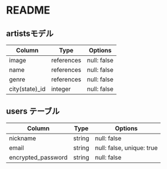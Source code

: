 # README

## artistsモデル
| Column             | Type       | Options                     |
| ------------------ | ---------- | --------------------------- |
| image              | references | null: false                 |
| name               | references | null: false                 |
| genre              | references | null: false                 |
| city(state)_id     | integer    | null: false                 |


## users テーブル

| Column             | Type   | Options                     |
| ------------------ | ------ | --------------------------- |
| nickname           | string | null: false                 |
| email              | string | null: false, unique: true   |
| encrypted_password | string | null: false                 |
